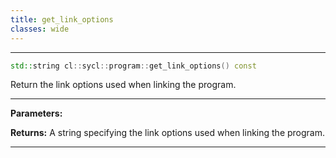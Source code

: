 ```yaml
---
title: get_link_options
classes: wide
---
```



---

```cpp
std::string cl::sycl::program::get_link_options() const
```


Return the link options used when linking the program. 


---
**Parameters:**

**Returns:** A string specifying the link options used when linking the program. 

---

